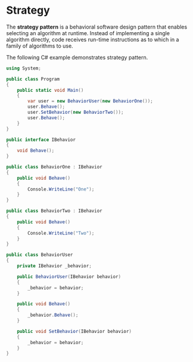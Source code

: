 # Strategy

The **strategy pattern** is a behavioral software design pattern that enables selecting an algorithm at runtime. Instead of implementing a single algorithm directly, code receives run-time instructions as to which in a family of algorithms to use.

The following C# example demonstrates strategy pattern.

```csharp
using System;

public class Program
{
	public static void Main()
	{
		var user = new BehaviorUser(new BehaviorOne());
		user.Behave();
		user.SetBehavior(new BehaviorTwo());
		user.Behave();
	}
}

public interface IBehavior
{
	void Behave();
}

public class BehaviorOne : IBehavior
{
	public void Behave()
	{
		Console.WriteLine("One");
	}
}

public class BehaviorTwo : IBehavior
{
	public void Behave()
	{
		Console.WriteLine("Two");
	}
}

public class BehaviorUser
{
	private IBehavior _behavior;

	public BehaviorUser(IBehavior behavior)
	{
		_behavior = behavior;
	}

	public void Behave()
	{
		_behavior.Behave();
	}

	public void SetBehavior(IBehavior behavior)
	{
		_behavior = behavior;
	}
}
```